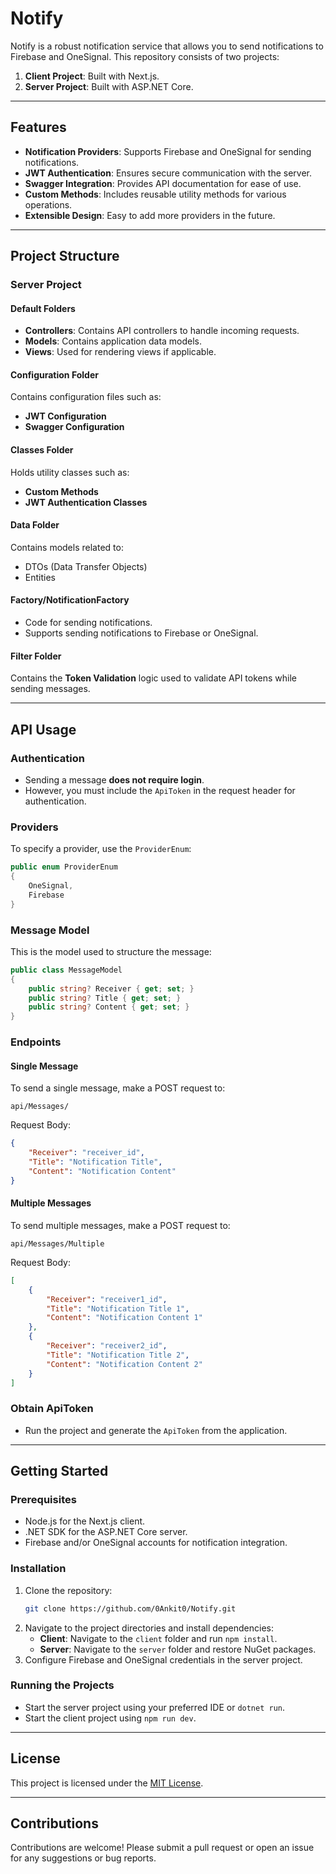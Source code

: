 # Notify

Notify is a robust notification service that allows you to send notifications to Firebase and OneSignal. This repository consists of two projects:

1. **Client Project**: Built with Next.js.
2. **Server Project**: Built with ASP.NET Core.

---

## Features
- **Notification Providers**: Supports Firebase and OneSignal for sending notifications.
- **JWT Authentication**: Ensures secure communication with the server.
- **Swagger Integration**: Provides API documentation for ease of use.
- **Custom Methods**: Includes reusable utility methods for various operations.
- **Extensible Design**: Easy to add more providers in the future.

---

## Project Structure

### Server Project

#### **Default Folders**
- **Controllers**: Contains API controllers to handle incoming requests.
- **Models**: Contains application data models.
- **Views**: Used for rendering views if applicable.

#### **Configuration Folder**
Contains configuration files such as:
- **JWT Configuration**
- **Swagger Configuration**

#### **Classes Folder**
Holds utility classes such as:
- **Custom Methods**
- **JWT Authentication Classes**

#### **Data Folder**
Contains models related to:
- DTOs (Data Transfer Objects)
- Entities

#### **Factory/NotificationFactory**
- Code for sending notifications.
- Supports sending notifications to Firebase or OneSignal.

#### **Filter Folder**
Contains the **Token Validation** logic used to validate API tokens while sending messages.

---

## API Usage

### Authentication
- Sending a message **does not require login**.
- However, you must include the `ApiToken` in the request header for authentication.

### Providers
To specify a provider, use the `ProviderEnum`:
```csharp
public enum ProviderEnum
{
    OneSignal,
    Firebase
}
```

### Message Model
This is the model used to structure the message:
```csharp
public class MessageModel
{
    public string? Receiver { get; set; }
    public string? Title { get; set; }
    public string? Content { get; set; }
}
```

### Endpoints

#### **Single Message**
To send a single message, make a POST request to:
```
api/Messages/
```
Request Body:
```json
{
    "Receiver": "receiver_id",
    "Title": "Notification Title",
    "Content": "Notification Content"
}
```

#### **Multiple Messages**
To send multiple messages, make a POST request to:
```
api/Messages/Multiple
```
Request Body:
```json
[
    {
        "Receiver": "receiver1_id",
        "Title": "Notification Title 1",
        "Content": "Notification Content 1"
    },
    {
        "Receiver": "receiver2_id",
        "Title": "Notification Title 2",
        "Content": "Notification Content 2"
    }
]
```

### Obtain ApiToken
- Run the project and generate the `ApiToken` from the application.

---

## Getting Started

### Prerequisites
- Node.js for the Next.js client.
- .NET SDK for the ASP.NET Core server.
- Firebase and/or OneSignal accounts for notification integration.

### Installation
1. Clone the repository:
   ```bash
   git clone https://github.com/0Ankit0/Notify.git
   ```
2. Navigate to the project directories and install dependencies:
   - **Client**: Navigate to the `client` folder and run `npm install`.
   - **Server**: Navigate to the `server` folder and restore NuGet packages.
3. Configure Firebase and OneSignal credentials in the server project.

### Running the Projects
- Start the server project using your preferred IDE or `dotnet run`.
- Start the client project using `npm run dev`.

---

## License
This project is licensed under the [MIT License](LICENSE).

---

## Contributions
Contributions are welcome! Please submit a pull request or open an issue for any suggestions or bug reports.



